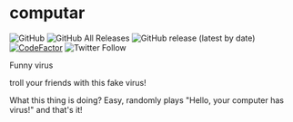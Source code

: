 # computar
![GitHub](https://img.shields.io/github/license/EnderIce2/computar)
![GitHub All Releases](https://img.shields.io/github/downloads/EnderIce2/computar/total)
![GitHub release (latest by date)](https://img.shields.io/github/v/release/EnderIce2/computar)
[![CodeFactor](https://www.codefactor.io/repository/github/enderice2/computar/badge)](https://www.codefactor.io/repository/github/enderice2/computar)
![Twitter Follow](https://img.shields.io/twitter/follow/enderice22?style=flat)


Funny virus

troll your friends with this fake virus!

What this thing is doing? Easy, randomly plays "Hello, your computer has virus!" and that's it!

